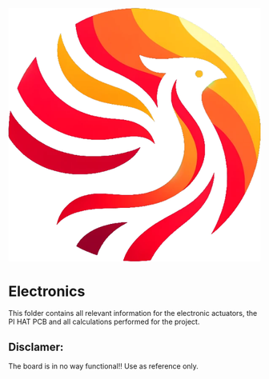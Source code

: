 ![pheonix logo](/assets/transparent_logo.png)
# Electronics

This folder contains all relevant information for the electronic actuators, the PI HAT PCB and all calculations performed for the project. 

## **Disclamer:**
The board is in no way functional!! Use as reference only.
